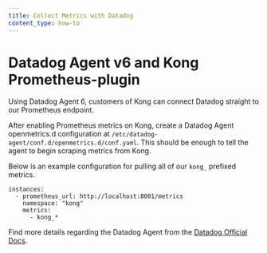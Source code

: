 ```yaml
---
title: Collect Metrics with Datadog
content_type: how-to
---
```


# Datadog Agent v6 and Kong Prometheus-plugin

Using Datadog Agent 6, customers of Kong can connect Datadog straight to our Prometheus endpoint.

After enabling Prometheus metrics on Kong, create a Datadog Agent openmetrics.d configuration at `/etc/datadog-agent/conf.d/openmetrics.d/conf.yaml`. This should be enough to tell the agent to begin scraping metrics from Kong.

Below is an example configuration for pulling all of our `kong_` prefixed metrics.

```
instances:
  - prometheus_url: http://localhost:8001/metrics
    namespace: "kong"
    metrics:
      - kong_*
```

Find more details regarding the Datadog Agent from the [Datadog Official Docs](https://www.datadoghq.com/blog/monitor-prometheus-metrics/).
